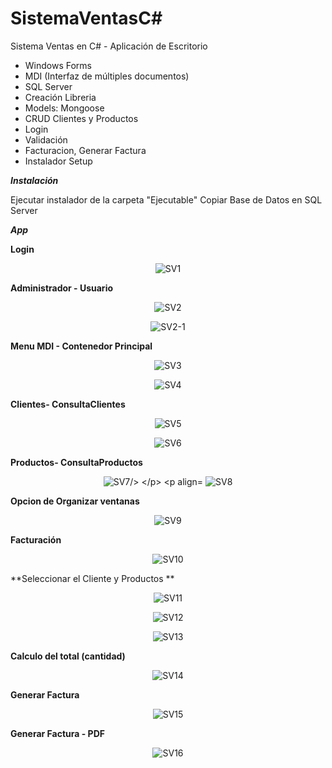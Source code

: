 # SistemaVentasC#
Sistema Ventas en C# - Aplicación de Escritorio


- Windows Forms
- MDI (Interfaz de múltiples documentos)
- SQL Server
- Creación Libreria
- Models: Mongoose
- CRUD Clientes y Productos
- Login
- Validación
- Facturacion, Generar Factura
- Instalador Setup

***Instalación***

Ejecutar instalador de la carpeta "Ejecutable"
Copiar Base de Datos en SQL Server

***App***

**Login**
<p align="center">
  <img src="https://github.com/llStrevensll/SistemaVentasC-/blob/master/ImgSistemaVenta/SV1.PNG?raw=true" alt="SV1"/>
</p>

**Administrador - Usuario**
<p align="center">
  <img src="https://github.com/llStrevensll/SistemaVentasC-/blob/master/ImgSistemaVenta/SV2.PNG?raw=true" alt="SV2"/>
</p>

<p align="center">
  <img src="https://github.com/llStrevensll/SistemaVentasC-/blob/master/ImgSistemaVenta/SV2-1.PNG?raw=true" alt="SV2-1"/>
</p>

**Menu MDI - Contenedor Principal**
<p align="center">
  <img src="https://github.com/llStrevensll/SistemaVentasC-/blob/master/ImgSistemaVenta/SV3.PNG?raw=true" alt="SV3"/>
</p>

<p align="center">
  <img src="https://github.com/llStrevensll/SistemaVentasC-/blob/master/ImgSistemaVenta/SV4.PNG?raw=true" alt="SV4"/>
</p>

**Clientes- ConsultaClientes**

<p align="center">
  <img src="https://github.com/llStrevensll/SistemaVentasC-/blob/master/ImgSistemaVenta/SV5.PNG?raw=true" alt="SV5"/>
</p>

<p align="center">
  <img src="https://github.com/llStrevensll/SistemaVentasC-/blob/master/ImgSistemaVenta/SV6.PNG?raw=true" alt="SV6"/>
</p>

**Productos- ConsultaProductos**
<p align="center">
  <img src="https://github.com/llStrevensll/SistemaVentasC-/blob/master/ImgSistemaVenta/SV7.PNG?raw=true" alt="SV7/>
</p>

<p align="center">
  <img src="https://github.com/llStrevensll/SistemaVentasC-/blob/master/ImgSistemaVenta/SV8.PNG?raw=true" alt="SV8"/>
</p>

**Opcion de Organizar ventanas**
<p align="center">
  <img src="https://github.com/llStrevensll/SistemaVentasC-/blob/master/ImgSistemaVenta/SV9.PNG?raw=true" alt="SV9"/>
</p>


**Facturación**
<p align="center">
  <img src="https://github.com/llStrevensll/SistemaVentasC-/blob/master/ImgSistemaVenta/SV10.PNG?raw=true" alt="SV10"/>
</p>

**Seleccionar el Cliente y Productos **
<p align="center">
  <img src="https://github.com/llStrevensll/SistemaVentasC-/blob/master/ImgSistemaVenta/SV11.PNG?raw=true" alt="SV11"/>
</p>

<p align="center">
  <img src="https://github.com/llStrevensll/SistemaVentasC-/blob/master/ImgSistemaVenta/SV12.PNG?raw=true" alt="SV12"/>
</p>


<p align="center">
  <img src="https://github.com/llStrevensll/SistemaVentasC-/blob/master/ImgSistemaVenta/SV13.PNG?raw=true" alt="SV13"/>
</p>

**Calculo del total (cantidad)**

<p align="center">
  <img src="https://github.com/llStrevensll/SistemaVentasC-/blob/master/ImgSistemaVenta/SV14.PNG?raw=true" alt="SV14"/>
</p>

**Generar Factura**
<p align="center">
  <img src="https://github.com/llStrevensll/SistemaVentasC-/blob/master/ImgSistemaVenta/SV15.PNG?raw=true" alt="SV15"/>
</p>

**Generar Factura - PDF**
<p align="center">
  <img src="https://github.com/llStrevensll/SistemaVentasC-/blob/master/ImgSistemaVenta/SV16.PNG?raw=true" alt="SV16"/>
</p>



